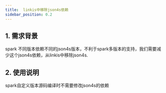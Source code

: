 ```yaml
---
title:  linkis中移除json4s依赖
sidebar_position: 0.2
---
```


## 1. 需求背景
spark 不同版本依赖不同的json4s版本，不利于spark多版本的支持，我们需要减少这个json4s依赖，从linkis中移除json4s.

## 2. 使用说明
spark自定义版本源码编译时不需要修改json4s的依赖